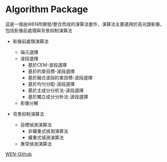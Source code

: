 # Algorithm Package

這是一個由WEN所開發/整合而成的演算法套件，演算法主要適用於高光譜影像，包括影像前處理與背景抑制演算法
* 影像前處理演算法
	* 端元選擇
	* 波段選擇
		* 基於CEM-波段選擇
		* 基於約束目標-波段選擇
		* 基於融合波段約束目標-波段選擇
		* 基於均勻分配-波段選擇
		* 基於主成分分析法-波段選擇
		* 基於獨立成分分析法-波段選擇
	* 影像分解
	
* 背景抑制演算法
	* 目標偵測演算法
		* 非權重式偵測演算法
		* 權重式偵測演算法
	* 異常偵測演算法




[WEN-Github](https://github.com/luckywilliam111/hsipl_algo.git)